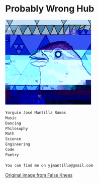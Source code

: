 # Probably Wrong Hub

![Bird](/images/bird.png)<br/>

```markdown
Yorguin José Mantilla Ramos
Music
Dancing
Philosophy
Math
Science
Engineering
Code
Poetry

You can find me on yjmantilla@gmail.com
```
<!-- Prototype Wave Height -->
[Original image from False Knees](https://tapas.io/episode/954630)
